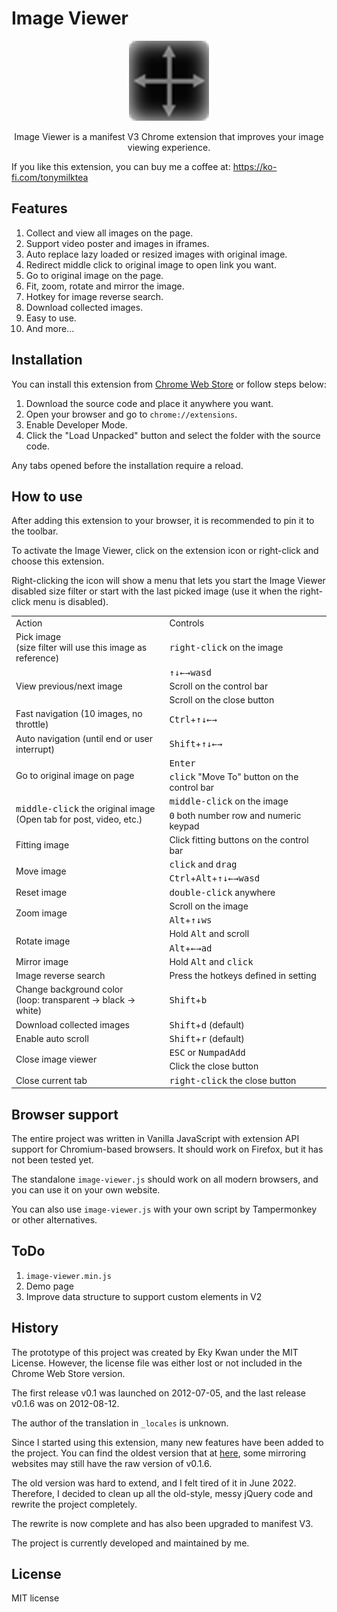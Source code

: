 # Image Viewer

<p align="center"><img src="icon/icon128.png"></p>
<p align="center">Image Viewer is a manifest V3 Chrome extension that improves your image viewing experience.</p>

If you like this extension, you can buy me a coffee at:
https://ko-fi.com/tonymilktea

## Features

1. Collect and view all images on the page.
2. Support video poster and images in iframes.
3. Auto replace lazy loaded or resized images with original image.
4. Redirect middle click to original image to open link you want.
5. Go to original image on the page.
6. Fit, zoom, rotate and mirror the image.
7. Hotkey for image reverse search.
8. Download collected images.
9. Easy to use.
10. And more...

## Installation

You can install this extension from [Chrome Web Store](https://chrome.google.com/webstore/detail/image-viewer/ghdcoodfcolpdebbdhbgkbodbjololfl) or follow steps below:

1. Download the source code and place it anywhere you want.
2. Open your browser and go to `chrome://extensions`.
3. Enable Developer Mode.
4. Click the "Load Unpacked" button and select the folder with the source code.

Any tabs opened before the installation require a reload.

## How to use

After adding this extension to your browser, it is recommended to pin it to the toolbar.

To activate the Image Viewer, click on the extension icon or right-click and choose this extension.

Right-clicking the icon will show a menu that lets you start the Image Viewer disabled size filter or start with the last picked image (use it when the right-click menu is disabled).

<table>
  <tr>
    <td>Action</td>
    <td>Controls</td>
  </tr>
  <tr>
    <td>Pick image<br>(size filter will use this image as reference)</td>
    <td><kbd>right-click</kbd> on the image</td>
  </tr>
  <tr>
    <td rowspan="3">View previous/next image</td>
    <td><kbd>↑</kbd><kbd>↓</kbd><kbd>←</kbd><kbd>→</kbd><kbd>w</kbd><kbd>a</kbd><kbd>s</kbd><kbd>d</kbd></td>
  </tr>
  <tr>
    <td>Scroll on the control bar</td>
  </tr>
  <tr>
    <td>Scroll on the close button</td>
  </tr>
  <tr>
    <td>Fast navigation (10 images, no throttle)</td>
    <td><kbd>Ctrl</kbd>+<kbd>↑</kbd><kbd>↓</kbd><kbd>←</kbd><kbd>→</kbd></td>
  </tr>
  <tr>
    <td>Auto navigation (until end or user interrupt)</td>
    <td><kbd>Shift</kbd>+<kbd>↑</kbd><kbd>↓</kbd><kbd>←</kbd><kbd>→</kbd></td>
  </tr>
  <tr>
    <td rowspan="2">Go to original image on page</td>
    <td><kbd>Enter</kbd></td>
  </tr>
  <tr>
    <td><kbd>click</kbd> "Move To" button on the control bar</td>
  </tr>
  <tr>
    <td rowspan="2"><kbd>middle-click</kbd> the original image<br>(Open tab for post, video, etc.)</td>
    <td><kbd>middle-click</kbd> on the image</td>
  </tr>
  <tr>
    <td><kbd>0</kbd> both number row and numeric keypad</td>
  </tr>
  <tr>
    <td>Fitting image</td>
    <td>Click fitting buttons on the control bar</td>
  </tr>
  <tr>
    <td rowspan="2">Move image</td>
    <td><kbd>click</kbd> and <kbd>drag</kbd></td>
  </tr>
  <tr>
    <td><kbd>Ctrl</kbd>+<kbd>Alt</kbd>+<kbd>↑</kbd><kbd>↓</kbd><kbd>←</kbd><kbd>→</kbd><kbd>w</kbd><kbd>a</kbd><kbd>s</kbd><kbd>d</kbd></td>
  </tr>
  <tr>
    <td>Reset image</td>
    <td><kbd>double-click</kbd> anywhere</td>
  </tr>
  <tr>
    <td rowspan="2">Zoom image</td>
    <td>Scroll on the image</td>
  </tr>
  <tr>
    <td><kbd>Alt</kbd>+<kbd>↑</kbd><kbd>↓</kbd><kbd>w</kbd><kbd>s</kbd></td>
  </tr>
  <tr>
    <td rowspan="2">Rotate image</td>
    <td>Hold <kbd>Alt</kbd> and scroll</td>
  </tr>
  <tr>
    <td><kbd>Alt</kbd>+<kbd>←</kbd><kbd>→</kbd><kbd>a</kbd><kbd>d</kbd></td>
  </tr>
  <tr>
    <td>Mirror image</td>
    <td>Hold <kbd>Alt</kbd> and <kbd>click</kbd></td>
  </tr>
  <tr>
    <td>Image reverse search</td>
    <td>Press the hotkeys defined in setting</td>
  </tr>
  <tr>
    <td>Change background color<br>(loop: transparent -> black -> white)</td>
    <td><kbd>Shift</kbd>+<kbd>b</kbd></td>
  </tr>
  <tr>
    <td>Download collected images</td>
    <td><kbd>Shift</kbd>+<kbd>d</kbd> (default)</td>
  </tr>
  <tr>
    <td>Enable auto scroll</td>
    <td><kbd>Shift</kbd>+<kbd>r</kbd> (default)</td>
  </tr>
  <tr>
    <td rowspan="2">Close image viewer</td>
    <td><kbd>ESC</kbd> or <kbd>NumpadAdd</kbd></td>
  </tr>
  <tr>
    <td>Click the close button</td>
  </tr>
  <tr>
    <td>Close current tab</td>
    <td><kbd>right-click</kbd> the close button</td>
  </tr>
</table>

## Browser support

The entire project was written in Vanilla JavaScript with extension API support for Chromium-based browsers. It should work on Firefox, but it has not been tested yet.

The standalone `image-viewer.js` should work on all modern browsers, and you can use it on your own website.

You can also use `image-viewer.js` with your own script by Tampermonkey or other alternatives.

## ToDo

1. `image-viewer.min.js`
2. Demo page
3. Improve data structure to support custom elements in V2

## History

The prototype of this project was created by Eky Kwan under the MIT License. However, the license file was either lost or not included in the Chrome Web Store version.

The first release v0.1 was launched on 2012-07-05, and the last release v0.1.6 was on 2012-08-12.

The author of the translation in `_locales` is unknown.

Since I started using this extension, many new features have been added to the project. You can find the oldest version that at [here](https://github.com/hospotho/Image-Viewer-Legacy), some mirroring websites may still have the raw version of v0.1.6.

The old version was hard to extend, and I felt tired of it in June 2022. Therefore, I decided to clean up all the old-style, messy jQuery code and rewrite the project completely.

The rewrite is now complete and has also been upgraded to manifest V3.

The project is currently developed and maintained by me.

## License

MIT license